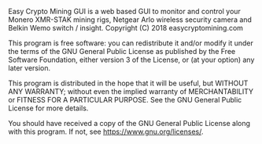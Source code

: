 Easy Crypto Mining GUI is a web based GUI to monitor and control your Monero XMR-STAK mining rigs, 
Netgear Arlo wireless security camera and Belkin Wemo switch / insight.
Copyright (C) 2018  easycryptomining.com

This program is free software: you can redistribute it and/or modify
it under the terms of the GNU General Public License as published by
the Free Software Foundation, either version 3 of the License, or
(at your option) any later version.

This program is distributed in the hope that it will be useful,
but WITHOUT ANY WARRANTY; without even the implied warranty of
MERCHANTABILITY or FITNESS FOR A PARTICULAR PURPOSE.  See the
GNU General Public License for more details.

You should have received a copy of the GNU General Public License
along with this program.  If not, see <https://www.gnu.org/licenses/>.